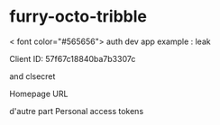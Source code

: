 # furry-octo-tribble


< font color="#565656">
auth  dev app  example  : leak

 Client ID: 57f67c18840ba7b3307c 
 
and   clsecret

Homepage URL

d'autre part  Personal access tokens

</font>
